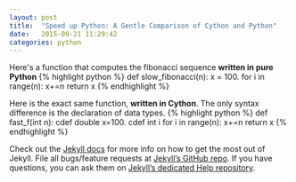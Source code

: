 ```yaml
---
layout: post
title:  "Speed up Python: A Gentle Comparison of Cython and Python"
date:   2015-09-21 11:29:42
categories: python
---
```



Here's a function that computes the fibonacci sequence **written in pure Python**
{% highlight python %}
def slow_fibonacci(n):
    x = 100.
    for i in range(n):
        x+=n
    return x
{% endhighlight %}

Here is the exact same function, **written in Cython**. The only syntax difference 
is the declaration of data types.
{% highlight python %}
def fast_f(int n):
    cdef double x=100.
    cdef int i
    for i in range(n):
        x+=n
    return x
{% endhighlight %}


Check out the [Jekyll docs][jekyll] for more info on how to get the most out of Jekyll. File all bugs/feature requests at [Jekyll’s GitHub repo][jekyll-gh]. If you have questions, you can ask them on [Jekyll’s dedicated Help repository][jekyll-help].

[jekyll]:      http://jekyllrb.com
[jekyll-gh]:   https://github.com/jekyll/jekyll
[jekyll-help]: https://github.com/jekyll/jekyll-help
